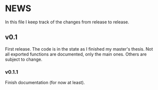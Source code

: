 # NEWS

In this file I keep track of the changes from release to release.

## v0.1

First release. The code is in the state as I finished my master's thesis.
Not all exported functions are documented, only the main ones. Others are subject to change.

### v0.1.1

Finish documentation (for now at least).